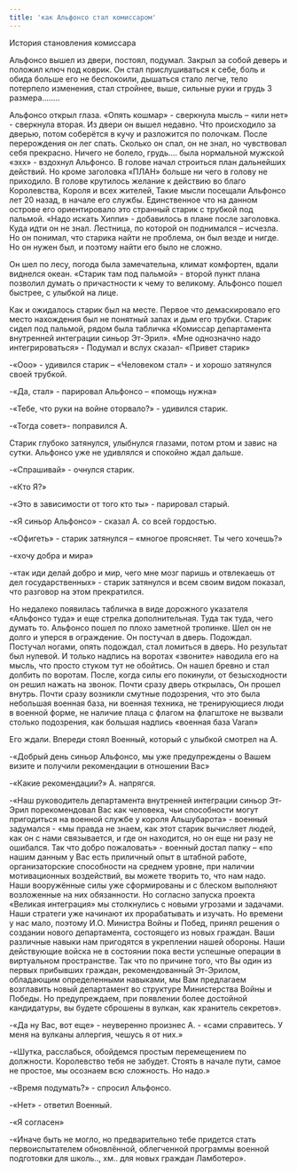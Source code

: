 ```yaml
---
title: 'как Альфонсо стал комиссаром'
---
```


История становления комиссара

Альфонсо вышел из двери, постоял, подумал. Закрыл за собой деверь и положил ключ под коврик. Он стал прислушиваться к себе, боль и обида больше его не беспокоили, дышаться стало легче, тело потерпело изменения, стал стройнее, выше, сильные руки и грудь 3 размера……..

Альфонсо открыл глаза. «Опять кошмар» - сверкнула мысль – «или нет» - сверкнула вторая. Из двери он вышел недавно. Что происходило за дверью, потом соберётся в кучу и разложится по полочкам. После перерождения он лег спать. Сколько он спал, он не знал, но чувствовал себя прекрасно. Ничего не болело, грудь…. была нормальной мужской «эхх» - вздохнул Альфонсо. В голове начал строиться план дальнейших действий. Но кроме заголовка «ПЛАН» больше ни чего в голову не приходило. В голове крутилось желание к действию во благо Королевства, Короля и всех жителей, Такие мысли посещали Альфонсо лет 20 назад, в начале его службы. Единственное что на данном острове его ориентировало это странный старик с трубкой под пальмой. «Надо искать Хиппи» - добавилось в плане после заголовка. Куда идти он не знал. Лестница, по которой он поднимался – исчезла. Но он понимал, что старика найти не проблема, он был везде и нигде. Но он нужен был, и поэтому найти его было не сложно.

Он шел по лесу, погода была замечательна, климат комфортен, вдали виднелся океан. «Старик там под пальмой» - второй пункт плана позволил думать о причастности к чему то великому. Альфонсо пошел быстрее, с улыбкой на лице.

Как и ожидалось старик был на месте. Первое что демаскировало его место нахождения был не понятный запах и дым его трубки. Старик сидел под пальмой, рядом была табличка «Комиссар департамента внутренней интеграции синьор Эт-Эрил». «Мне однозначно надо интегрироваться» - Подумал и вслух сказал- «Привет старик»

-«Ооо» - удивился старик – «Человеком стал» - и хорошо затянулся своей трубкой.

-«Да, стал» - парировал Альфонсо – «помощь нужна»

-«Тебе, что руки на войне оторвало?» - удивился старик.

-«Тогда совет»- поправился А.

Старик глубоко затянулся, улыбнулся глазами, потом ртом и завис на сутки. Альфонсо уже не удивлялся и спокойно ждал дальше.

-«Спрашивай» - очнулся старик.

-«Кто Я?»

-«Это в зависимости от того кто ты» - парировал старый.

-«Я синьор Альфонсо» - сказал А. со всей гордостью.

-«Офигеть» - старик затянулся – «многое проясняет. Ты чего хочешь?»

-«хочу добра и мира»

-«так иди делай добро и мир, чего мне мозг паришь и отвлекаешь от дел государственных» - старик затянулся и всем своим видом показал, что разговор на этом прекратился.

Но недалеко появилась табличка в виде дорожного указателя «Альфонсо туда» и еще стрелка дополнительная. Туда так туда, чего думать то. Альфонсо пошел по плохо заметной тропинке. Шел он не долго и уперся в ограждение. Он постучал в дверь. Подождал. Постучал ногами, опять подождал, стал ломиться в дверь. Но результат был нулевой. И только надпись на воротах «звоните» наводила его на мысль, что просто стуком тут не обойтись. Он нашел бревно и стал долбить по воротам. После, когда силы его покинули, от безысходности он решил нажать на звонок. Почти сразу дверь открылась, Он прошел внутрь. Почти сразу возникли смутные подозрения, что это была небольшая военная база, ни военная техника, не тренирующиеся люди в военной форме, не наличие плаца с флагом на флагштоке не вызвали столько подозрения, как большая надпись «военная база Varan»

Его ждали. Впереди стоял Военный, который с улыбкой смотрел на А.

-«Добрый день синьор Альфонсо, мы уже предупреждены о Вашем визите и получили рекомендации в отношении Вас»

-«Какие рекомендации?» А. напрягся.

-«Наш руководитель департамента внутренней интеграции синьор Эт-Эрил порекомендовал Вас как человека, чьи способности могут пригодиться на военной службе у короля Альшубарота» - военный задумался - «мы правда не знаем, как этот старик вычисляет людей, как он с нами связывается, и где он находится, но он еще ни разу не ошибался. Так что добро пожаловать» - военный достал папку – «по нашим данным у Вас есть приличный опыт в штабной работе, организаторские способности на среднем уровне, при наличии мотивационных воздействий, вы можете творить то, что нам надо. Наши вооружённые силы уже сформированы и с блеском выполняют возложенные на них обязанности. Но согласно запуска проекта «Великая интеграция» мы столкнулись с новыми угрозами и задачами. Наши стратеги уже начинают их прорабатывать и изучать. Но времени у нас мало, поэтому И.О. Министра Войны и Побед, принял решения о создании нового департамента, состоящего из новых граждан. Ваши различные навыки нам пригодятся в укреплении нашей обороны. Наши действующие войска не в состоянии пока вести успешные операции в виртуальном пространстве. Так что по причине того, что Вы один из первых прибывших граждан, рекомендованный Эт-Эрилом, обладающим определенными навыками, мы Вам предлагаем возглавить новый департамент во структуре Министерства Войны и Победы. Но предупреждаем, при появлении более достойной кандидатуры, вы будете сброшены в вулкан, как хранитель секретов».

-«Да ну Вас, вот еще» - неуверенно произнес А. - «сами справитесь. У меня на вулканы аллергия, чешусь я от них.»

-«Шутка, расслабься, обойдемся простым перемещением по должности. Королевство тебя не забудет. Стоять в начале пути, самое не простое, мы осознаем всю сложность. Но надо.»

-«Время подумать?» - спросил Альфонсо.

-«Нет» - ответил Военный.

-«Я согласен»

-«Иначе быть не могло, но предварительно тебе придется стать первоиспытателем обновлённой, облегченной программы военной подготовки для школь.., хм.. для новых граждан Ламботеро».
